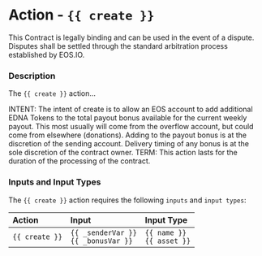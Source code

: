 # Action - `{{ create }}`

This Contract is legally binding and can be used in the event of a dispute. Disputes shall be settled through the standard arbitration process established by EOS.IO.

### Description

The `{{ create }}` action... 

INTENT: The intent of create is to allow an EOS account to add additional EDNA Tokens to the total payout bonus available for the current weekly payout. This most usually will come from the overflow account, but could come from elsewhere (donations). Adding to the payout bonus is at the discretion of the sending account. Delivery timing of any bonus is at the sole discretion of the contract owner. 
TERM: This action lasts for the duration of the processing of the contract. 

### Inputs and Input Types

The `{{ create }}` action requires the following `inputs` and `input types`:

| Action | Input | Input Type |
|:--|:--|:--|
| `{{ create }}` | `{{ _senderVar }}`<br/>`{{ _bonusVar }}` | `{{ name }}`<br/>`{{ asset }}` |
